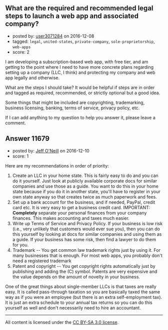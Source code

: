 ## What are the required and recommended legal steps to launch a web app and associated company?

- posted by: [user3071284](https://stackexchange.com/users/3687913/user3071284) on 2016-12-08
- tagged: `legal`, `united-states`, `private-company`, `sole-proprietorship`, `web-apps`
- score: 2

I am developing a subscription-based web app, with free tier, and am getting to the point where I need to have more concrete plans regarding setting up a company (LLC, I think) and protecting my company and web app legally and otherwise.

What are the steps I should take? It would be helpful if steps are in order and tagged as required, recommended, or strictly optional but a good idea.

Some things that might be included are copyrighting, trademarking, business licensing, banking, terms of service, privacy policy, etc.

If I can add anything to my question to help you answer it, please leave a comment.


## Answer 11679

- posted by: [Jeff O'Neill](https://stackexchange.com/users/46273/jeff-o-neill) on 2016-12-10
- score: 1

Here are my recommendations in order of priority:

 1. Create an LLC in your home state.  This is fairly easy to do and you can do it yourself.  Just look at publicly available corporate docs for similar companies and use those as a guide. You want to do this in your home state because if you do it in another state, you'll have to register in your own state anyway so that creates twice as much paperwork and fees.
 2. Set up a bank account for the business, and if needed, PayPal, credit card etc.  It is very easy to get a business credit card.  IMPORTANT: **Completely** separate your personal finances from your company finances. This makes accounting and taxes much easier.
 3. Write up Terms of Service and Privacy Policy.  If your business is low risk (i.e., very unlikely that customers would ever sue you), then you can do this yourself by looking at docs for similar companies and using them as a guide. If your business has some risk, then find a lawyer to do them for you.
 4. Trademark -- You get common law trademark rights just by using it.  For many businesses that is enough.  For most web apps, you probably don't need a registered trademark
 5. Patent and copyright -- You get copyright rights automatically just by publishing and adding the (C) symbol.  Patents are very expensive and the value depends on the amount of novelty in your business.

One of the great things about single-member LLCs is that taxes are really easy.  It is called pass-through taxation so you are basically taxed the same way as if you were an employee (but there is an extra self-employment tax).  It is just an extra schedule to your annual tax returns so you can do this yourself as well and don't necessarily need to hire an accountant.



---

All content is licensed under the [CC BY-SA 3.0 license](https://creativecommons.org/licenses/by-sa/3.0/).
